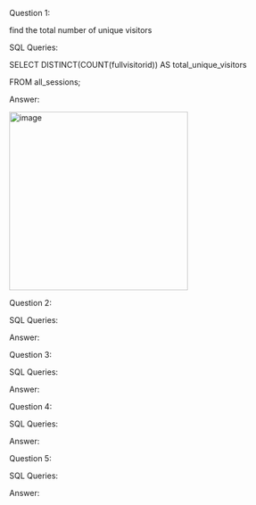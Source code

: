 Question 1: 

find the total number of unique visitors 

SQL Queries:

SELECT DISTINCT(COUNT(fullvisitorid)) AS total_unique_visitors

FROM all_sessions;

Answer: 


<img width="320" alt="image" src="https://github.com/mosesaligbe/SQL-Project/assets/30363635/4a60fa3e-c788-41ea-aad6-73828ff1e3a9">





Question 2: 

SQL Queries:

Answer:



Question 3: 

SQL Queries:

Answer:



Question 4: 

SQL Queries:

Answer:



Question 5: 

SQL Queries:

Answer:
